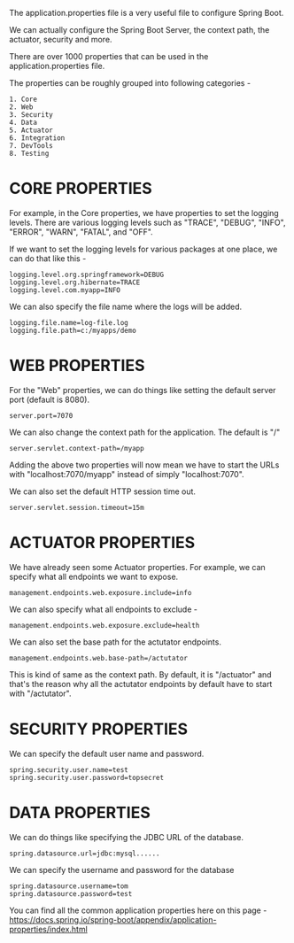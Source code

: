 The application.properties file is a very useful file to configure Spring Boot. 

We can actually configure the Spring Boot Server, the context path, the actuator, security and more. 

There are over 1000 properties that can be used in the application.properties file.

The properties can be roughly grouped into following categories - 

    1. Core
    2. Web
    3. Security
    4. Data
    5. Actuator
    6. Integration
    7. DevTools
    8. Testing

# CORE PROPERTIES

For example, in the Core properties, we have properties to set the logging levels. There are various logging levels such as "TRACE", "DEBUG", "INFO", "ERROR", "WARN", "FATAL", and "OFF".

If we want to set the logging levels for various packages at one place, we can do that like this - 

    logging.level.org.springframework=DEBUG
    logging.level.org.hibernate=TRACE
    logging.level.com.myapp=INFO

We can also specify the file name where the logs will be added.

    logging.file.name=log-file.log
    logging.file.path=c:/myapps/demo

# WEB PROPERTIES

For the "Web" properties, we can do things like setting the default server port (default is 8080).

    server.port=7070

We can also change the context path for the application. The default is "/"

    server.servlet.context-path=/myapp

Adding the above two properties will now mean we have to start the URLs with "localhost:7070/myapp" instead of simply "localhost:7070".

We can also set the default HTTP session time out.

    server.servlet.session.timeout=15m

# ACTUATOR PROPERTIES

We have already seen some Actuator properties. For example, we can specify what all endpoints we want to expose.

    management.endpoints.web.exposure.include=info

We can also specify what all endpoints to exclude -

    management.endpoints.web.exposure.exclude=health

We can also set the base path for the actutator endpoints.

    management.endpoints.web.base-path=/actutator

This is kind of same as the context path. By default, it is "/actuator" and that's the reason why all the actutator endpoints by default have to start with "/actutator".

# SECURITY PROPERTIES

We can specify the default user name and password.

    spring.security.user.name=test
    spring.security.user.password=topsecret

# DATA PROPERTIES

We can do things like specifying the JDBC URL of the database.

    spring.datasource.url=jdbc:mysql......

We can specify the username and password for the database
    
    spring.datasource.username=tom
    spring.datasource.password=test

You can find all the common application properties here on this page - https://docs.spring.io/spring-boot/appendix/application-properties/index.html
